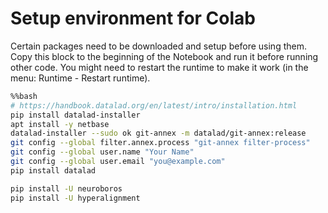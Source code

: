 # Setup environment for Colab

Certain packages need to be downloaded and setup before using them.
Copy this block to the beginning of the Notebook and run it before running other code.
You might need to restart the runtime to make it work (in the menu: Runtime - Restart runtime).

```bash
%%bash
# https://handbook.datalad.org/en/latest/intro/installation.html
pip install datalad-installer
apt install -y netbase
datalad-installer --sudo ok git-annex -m datalad/git-annex:release
git config --global filter.annex.process "git-annex filter-process"
git config --global user.name "Your Name"
git config --global user.email "you@example.com"
pip install datalad

pip install -U neuroboros
pip install -U hyperalignment
```